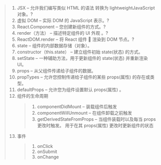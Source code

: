 > 1. JSX – 允许我们编写类似 HTML 的语法 转换为 lightweightJavaScript 对象。?
> 1. 虚拟 DOM – 实际 DOM 的 JavaScript 表示。?
> 1. React.Component – 您创建新组件的方式。?
> 1. render（方法） – 描述特定组件的 UI 外观 。?
> 1. ReactDOM.render – 将 React 组件  渲染到 DOM 节点。?
> 1. state – 组件的内部数据存储（对象）。
> 1. constructor（this.state） – 建立组件初始 state(状态) 的方式。
> 1. setState – 一种辅助方法，用于更新组件的 state(状态) 并重新渲染 UI。
> 1. props – 从父组件传递给子组件的数据。
> 1. propTypes – 允许您控制传递给子组件的某些 props(属性) 的存在或类型。
> 1. defaultProps – 允许您为组件设置默认 props(属性) 。
> 1. 组件的生命周期
>    > 1. componentDidMount – 装载组件后触发
>    > 1. componentWillUnmount – 在组件卸载之前触发
>    > 1. getDerivedStateFromProps – 当组件装载时以及每当 props 更改时触发。 用于在其 props(属性) 更改时更新组件的状态
> 1. 事件
>    > 1. onClick
>    > 1. onSubmit
>    > 1. onChange
